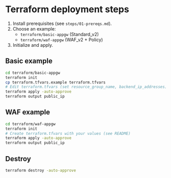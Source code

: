 # Terraform deployment steps

1) Install prerequisites (see `steps/01-prereqs.md`).
2) Choose an example:
   - `terraform/basic-appgw` (Standard_v2)
   - `terraform/waf-appgw` (WAF_v2 + Policy)
3) Initialize and apply.

## Basic example
```bash
cd terraform/basic-appgw
terraform init
cp terraform.tfvars.example terraform.tfvars
# Edit terraform.tfvars (set resource_group_name, backend_ip_addresses)
terraform apply -auto-approve
terraform output public_ip
```

## WAF example
```bash
cd terraform/waf-appgw
terraform init
# Create terraform.tfvars with your values (see README)
terraform apply -auto-approve
terraform output public_ip
```

## Destroy
```bash
terraform destroy -auto-approve
```
